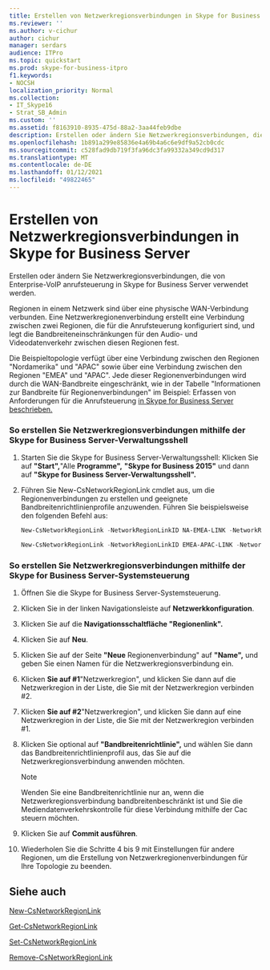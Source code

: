 ```yaml
---
title: Erstellen von Netzwerkregionsverbindungen in Skype for Business Server
ms.reviewer: ''
ms.author: v-cichur
author: cichur
manager: serdars
audience: ITPro
ms.topic: quickstart
ms.prod: skype-for-business-itpro
f1.keywords:
- NOCSH
localization_priority: Normal
ms.collection:
- IT_Skype16
- Strat_SB_Admin
ms.custom: ''
ms.assetid: f8163910-8935-475d-88a2-3aa44feb9dbe
description: Erstellen oder ändern Sie Netzwerkregionsverbindungen, die von Enterprise-VoIP anrufsteuerung in Skype for Business Server verwendet werden.
ms.openlocfilehash: 1b891a299e85836e4a69b4a6c6e9df9a52cb0cdc
ms.sourcegitcommit: c528fad9db719f3fa96dc3fa99332a349cd9d317
ms.translationtype: MT
ms.contentlocale: de-DE
ms.lasthandoff: 01/12/2021
ms.locfileid: "49822465"
---
```

# <a name="create-network-region-links-in-skype-for-business-server"></a>Erstellen von Netzwerkregionsverbindungen in Skype for Business Server
 
Erstellen oder ändern Sie Netzwerkregionsverbindungen, die von Enterprise-VoIP anrufsteuerung in Skype for Business Server verwendet werden. 
  
Regionen in einem Netzwerk sind über eine physische WAN-Verbindung verbunden. Eine Netzwerkregionenverbindung erstellt eine Verbindung zwischen zwei Regionen, die für die Anrufsteuerung konfiguriert sind, und legt die Bandbreiteneinschränkungen für den Audio- und Videodatenverkehr zwischen diesen Regionen fest.
  
Die Beispieltopologie verfügt über eine Verbindung zwischen den Regionen "Nordamerika" und "APAC" sowie über eine Verbindung zwischen den Regionen "EMEA" und "APAC". Jede dieser Regionenverbindungen wird durch die WAN-Bandbreite eingeschränkt, wie in der Tabelle "Informationen zur Bandbreite für Regionenverbindungen" im Beispiel: Erfassen von Anforderungen für die Anrufsteuerung [in Skype for Business Server beschrieben.](../../plan-your-deployment/enterprise-voice-solution/example-gathering-requirements.md)
  
### <a name="to-create-network-region-links-by-using-skype-for-business-server-management-shell"></a>So erstellen Sie Netzwerkregionsverbindungen mithilfe der Skype for Business Server-Verwaltungsshell

1. Starten Sie die Skype for Business Server-Verwaltungsshell: Klicken Sie auf **"Start",**"Alle **Programme",** **"Skype for Business 2015"** und dann auf **"Skype for Business Server-Verwaltungsshell".**
    
2. Führen Sie New-CsNetworkRegionLink cmdlet aus, um die Regionenverbindungen zu erstellen und geeignete Bandbreitenrichtlinienprofile anzuwenden. Führen Sie beispielsweise den folgenden Befehl aus:
    
   ```powershell
   New-CsNetworkRegionLink -NetworkRegionLinkID NA-EMEA-LINK -NetworkRegionID1 NorthAmerica -NetworkRegionID2 EMEA -BWPolicyProfileID 50Mb_Link
   ```

   ```powershell
   New-CsNetworkRegionLink -NetworkRegionLinkID EMEA-APAC-LINK -NetworkRegionID1 EMEA -NetworkRegionID2 APAC -BWPolicyProfileID 25Mb_Link
   ```

### <a name="to-create-network-region-links-by-using-skype-for-business-server-control-panel"></a>So erstellen Sie Netzwerkregionsverbindungen mithilfe der Skype for Business Server-Systemsteuerung

1. Öffnen Sie die Skype for Business Server-Systemsteuerung.
    
2. Klicken Sie in der linken Navigationsleiste auf **Netzwerkkonfiguration**.
    
3. Klicken Sie auf die **Navigationsschaltfläche "Regionenlink".**
    
4. Klicken Sie auf **Neu**.
    
5. Klicken Sie auf der Seite **"Neue** Regionenverbindung" auf **"Name",** und geben Sie einen Namen für die Netzwerkregionsverbindung ein.
    
6. Klicken **Sie auf #1**"Netzwerkregion", und klicken Sie dann auf die Netzwerkregion in der Liste, die Sie mit der Netzwerkregion verbinden #2.
    
7. Klicken **Sie auf #2**"Netzwerkregion", und klicken Sie dann auf eine Netzwerkregion in der Liste, die Sie mit der Netzwerkregion verbinden #1.
    
8. Klicken Sie optional auf **"Bandbreitenrichtlinie",** und wählen Sie dann das Bandbreitenrichtlinienprofil aus, das Sie auf die Netzwerkregionsverbindung anwenden möchten.
    
    > [!NOTE]
    > Wenden Sie eine Bandbreitenrichtlinie nur an, wenn die Netzwerkregionsverbindung bandbreitenbeschränkt ist und Sie die Mediendatenverkehrskontrolle für diese Verbindung mithilfe der Cac steuern möchten. 
  
9. Klicken Sie auf **Commit ausführen**.
    
10. Wiederholen Sie die Schritte 4 bis 9 mit Einstellungen für andere Regionen, um die Erstellung von Netzwerkregionenverbindungen für Ihre Topologie zu beenden.
    
## <a name="see-also"></a>Siehe auch

[New-CsNetworkRegionLink](https://docs.microsoft.com/powershell/module/skype/new-csnetworkregionlink?view=skype-ps)
  
[Get-CsNetworkRegionLink](https://docs.microsoft.com/powershell/module/skype/get-csnetworkregionlink?view=skype-ps)
  
[Set-CsNetworkRegionLink](https://docs.microsoft.com/powershell/module/skype/set-csnetworkregionlink?view=skype-ps)
  
[Remove-CsNetworkRegionLink](https://docs.microsoft.com/powershell/module/skype/remove-csnetworkregionlink?view=skype-ps)
